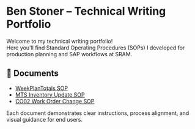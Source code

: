 # Ben Stoner – Technical Writing Portfolio

Welcome to my technical writing portfolio!  
Here you'll find Standard Operating Procedures (SOPs) I developed for production planning and SAP workflows at SRAM.

## 🧾 Documents

- [WeekPlanTotals SOP](SOPs/WeekPlanTotals_SOP.pdf)
- [MTS Inventory Update SOP](SOPs/MTS_Inventory_Update_SOP.pdf)
- [CO02 Work Order Change SOP](SOPs/CO02_Change_Work_Orders_SOP.pdf)

Each document demonstrates clear instructions, process alignment, and visual guidance for end users.
